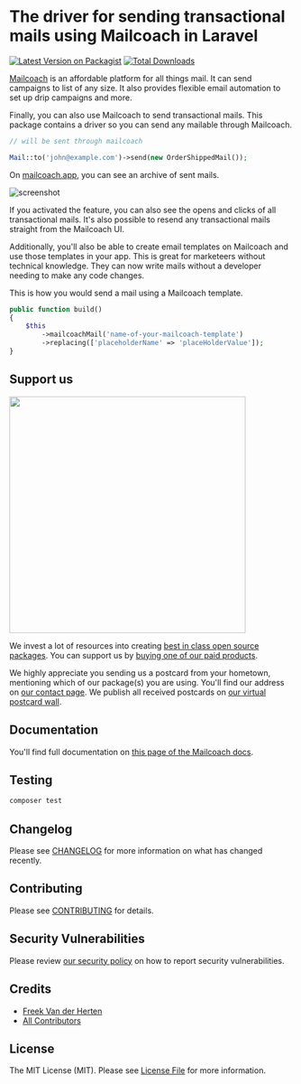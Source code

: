 # The driver for sending transactional mails using Mailcoach in Laravel

[![Latest Version on Packagist](https://img.shields.io/packagist/v/spatie/laravel-mailcoach-mailer.svg?style=flat-square)](https://packagist.org/packages/spatie/laravel-mailcoach-mailer)
[![Total Downloads](https://img.shields.io/packagist/dt/spatie/laravel-mailcoach-mailer.svg?style=flat-square)](https://packagist.org/packages/spatie/laravel-mailcoach-mailer)

[Mailcoach](https://mailcoach.app) is an affordable platform for all things mail. It can send campaigns to list of any size. It also provides flexible email automation to set up drip campaigns and more. 

Finally, you can also use Mailcoach to send transactional mails. This package contains a driver so you can send any mailable through Mailcoach. 

```php
// will be sent through mailcoach

Mail::to('john@example.com')->send(new OrderShippedMail());
```

On [mailcoach.app](https://mailcoach.app), you can see an archive of sent mails.

![screenshot](https://github.com/spatie/laravel-mailcoach-mailer/blob/main/docs/archive.jpg?raw=true)

If you activated the feature, you can also see the opens and clicks of all transactional mails. It's also possible to resend any transactional mails straight from the Mailcoach UI.

Additionally, you'll also be able to create email templates on Mailcoach and use those templates in your app. This is great for marketeers without technical knowledge. They can now write mails without a developer needing to make any code changes.

This is how you would send a mail using a Mailcoach template.

```php
public function build()
{
    $this
        ->mailcoachMail('name-of-your-mailcoach-template')
        ->replacing(['placeholderName' => 'placeHolderValue']);
}
```

## Support us

[<img src="https://github-ads.s3.eu-central-1.amazonaws.com/laravel-mailcoach-mailer.jpg?t=1" width="419px" />](https://spatie.be/github-ad-click/laravel-mailcoach-mailer)

We invest a lot of resources into creating [best in class open source packages](https://spatie.be/open-source). You can support us by [buying one of our paid products](https://spatie.be/open-source/support-us).

We highly appreciate you sending us a postcard from your hometown, mentioning which of our package(s) you are using. You'll find our address on [our contact page](https://spatie.be/about-us). We publish all received postcards on [our virtual postcard wall](https://spatie.be/open-source/postcards).

## Documentation

You'll find full documentation on [this page of the Mailcoach docs](https://mailcoach.app/docs/cloud/using-mailcoach/transactional-mails/using-laravel).

## Testing

```bash
composer test
```

## Changelog

Please see [CHANGELOG](CHANGELOG.md) for more information on what has changed recently.

## Contributing

Please see [CONTRIBUTING](CONTRIBUTING.md) for details.

## Security Vulnerabilities

Please review [our security policy](../../security/policy) on how to report security vulnerabilities.

## Credits

- [Freek Van der Herten](https://github.com/freekmurze)
- [All Contributors](../../contributors)

## License

The MIT License (MIT). Please see [License File](LICENSE.md) for more information.
